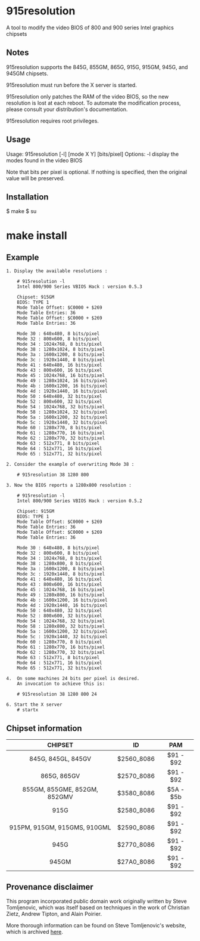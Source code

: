 915resolution
=============

A tool to modify the video BIOS of 800 and 900 series Intel graphics chipsets 


Notes
-----

915resolution supports the 845G, 855GM, 865G, 915G, 915GM, 945G, and 945GM chipsets.

915resolution must run before the X server is started.

915resolution only patches the RAM of the video BIOS, so the new resolution
is lost at each reboot. To automate the modification process, please consult your distribution's
documentation.

915resolution requires root privileges.


Usage
-----

  Usage: 915resolution [-l] [mode X Y] [bits/pixel]
  Options:
      -l display the modes found in the video BIOS

  Note that bits per pixel is optional. If nothing is specified,
  then the original value will be preserved.


Installation
------------

$ make
$ su
# make install


Example
-------

    1. Display the available resolutions :

        # 915resolution -l
        Intel 800/900 Series VBIOS Hack : version 0.5.3

        Chipset: 915GM
        BIOS: TYPE 1
        Mode Table Offset: $C0000 + $269
        Mode Table Entries: 36
        Mode Table Offset: $C0000 + $269
        Mode Table Entries: 36

        Mode 30 : 640x480, 8 bits/pixel
        Mode 32 : 800x600, 8 bits/pixel
        Mode 34 : 1024x768, 8 bits/pixel
        Mode 38 : 1280x1024, 8 bits/pixel
        Mode 3a : 1600x1200, 8 bits/pixel
        Mode 3c : 1920x1440, 8 bits/pixel
        Mode 41 : 640x480, 16 bits/pixel
        Mode 43 : 800x600, 16 bits/pixel
        Mode 45 : 1024x768, 16 bits/pixel
        Mode 49 : 1280x1024, 16 bits/pixel
        Mode 4b : 1600x1200, 16 bits/pixel
        Mode 4d : 1920x1440, 16 bits/pixel
        Mode 50 : 640x480, 32 bits/pixel
        Mode 52 : 800x600, 32 bits/pixel
        Mode 54 : 1024x768, 32 bits/pixel
        Mode 58 : 1280x1024, 32 bits/pixel
        Mode 5a : 1600x1200, 32 bits/pixel
        Mode 5c : 1920x1440, 32 bits/pixel
        Mode 60 : 1280x770, 8 bits/pixel
        Mode 61 : 1280x770, 16 bits/pixel
        Mode 62 : 1280x770, 32 bits/pixel
        Mode 63 : 512x771, 8 bits/pixel
        Mode 64 : 512x771, 16 bits/pixel
        Mode 65 : 512x771, 32 bits/pixel

    2. Consider the example of overwriting Mode 38 :

        # 915resolution 38 1280 800

    3. Now the BIOS reports a 1280x800 resolution :

        # 915resolution -l
        Intel 800/900 Series VBIOS Hack : version 0.5.2

        Chipset: 915GM
        BIOS: TYPE 1
        Mode Table Offset: $C0000 + $269
        Mode Table Entries: 36
        Mode Table Offset: $C0000 + $269
        Mode Table Entries: 36

        Mode 30 : 640x480, 8 bits/pixel
        Mode 32 : 800x600, 8 bits/pixel
        Mode 34 : 1024x768, 8 bits/pixel
        Mode 38 : 1280x800, 8 bits/pixel
        Mode 3a : 1600x1200, 8 bits/pixel
        Mode 3c : 1920x1440, 8 bits/pixel
        Mode 41 : 640x480, 16 bits/pixel
        Mode 43 : 800x600, 16 bits/pixel
        Mode 45 : 1024x768, 16 bits/pixel
        Mode 49 : 1280x800, 16 bits/pixel
        Mode 4b : 1600x1200, 16 bits/pixel
        Mode 4d : 1920x1440, 16 bits/pixel
        Mode 50 : 640x480, 32 bits/pixel
        Mode 52 : 800x600, 32 bits/pixel
        Mode 54 : 1024x768, 32 bits/pixel
        Mode 58 : 1280x800, 32 bits/pixel
        Mode 5a : 1600x1200, 32 bits/pixel
        Mode 5c : 1920x1440, 32 bits/pixel
        Mode 60 : 1280x770, 8 bits/pixel
        Mode 61 : 1280x770, 16 bits/pixel
        Mode 62 : 1280x770, 32 bits/pixel
        Mode 63 : 512x771, 8 bits/pixel
        Mode 64 : 512x771, 16 bits/pixel
        Mode 65 : 512x771, 32 bits/pixel

    4.  On some machines 24 bits per pixel is desired.
        An invocation to achieve this is:

        # 915resolution 38 1280 800 24

    6. Start the X server
        # startx


Chipset information
-------------------

|            CHIPSET           |     ID     |    PAM    |
|:----------------------------:|:----------:|:---------:|
| 845G, 845GL, 845GV           | $2560_8086 | $91 - $92 |
| 865G, 865GV                  | $2570_8086 | $91 - $92 |
| 855GM, 855GME, 852GM, 852GMV | $3580_8086 | $5A - $5b |
| 915G                         | $2580_8086 | $91 - $92 |
| 915PM, 915GM, 915GMS, 910GML | $2590_8086 | $91 - $92 |
|             945G             | $2770_8086 | $91 - $92 |
|            945GM             | $27A0_8086 | $91 - $92 |


Provenance disclaimer
---------------------

This program incorporated public domain work originally written by Steve Tomljenovic, which was itself based on techniques in the work of Christian Zietz, Andrew Tipton, and Alain Poirier.

More thorough information can be found on Steve Tomljenovic's website, which is archived [here](https://web.archive.org/web/20100610094322/http://915resolution.mango-lang.org:80/).
